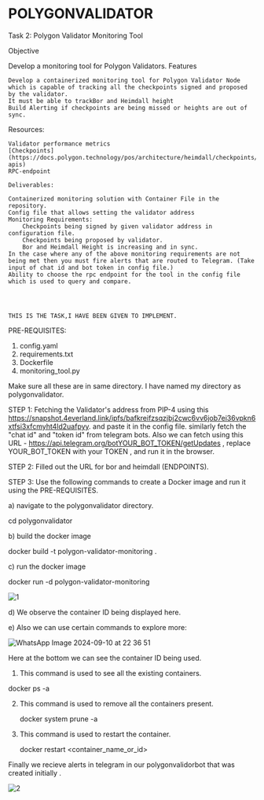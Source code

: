 # POLYGONVALIDATOR


Task 2: Polygon Validator Monitoring Tool

Objective

Develop a monitoring tool for Polygon Validators.
Features

    Develop a containerized monitoring tool for Polygon Validator Node which is capable of tracking all the checkpoints signed and proposed by the validator.
    It must be able to trackBor and Heimdall height
    Build Alerting if checkpoints are being missed or heights are out of sync.

Resources:

    Validator performance metrics
    [Checkpoints] (https://docs.polygon.technology/pos/architecture/heimdall/checkpoints/#rest-apis)
    RPC-endpoint

    Deliverables:

    Containerized monitoring solution with Container File in the repository.
    Config file that allows setting the validator address
    Monitoring Requirements:
        Checkpoints being signed by given validator address in configuration file.
        Checkpoints being proposed by validator.
        Bor and Heimdall Height is increasing and in sync.
    In the case where any of the above monitoring requirements are not being met then you must fire alerts that are routed to Telegram. (Take input of chat id and bot token in config file.)
    Ability to choose the rpc endpoint for the tool in the config file which is used to query and compare.




    THIS IS THE TASK,I HAVE BEEN GIVEN TO IMPLEMENT.



PRE-REQUISITES:

1. config.yaml
2. requirements.txt
3. Dockerfile
4. monitoring_tool.py


Make sure all these are in same directory. I have named my directory as polygonvalidator.

STEP 1: Fetching the Validator's address from PIP-4 using this  https://snapshot.4everland.link/ipfs/bafkreifzsqzjbj2cwc6vv6job7ei36vpkn6xtfsi3xfcmyht4ld2uafpyy.
and paste it in the config file. similarly fetch the "chat id" and "token id" from telegram bots.
Also we can fetch using this URL - https://api.telegram.org/botYOUR_BOT_TOKEN/getUpdates    , replace YOUR_BOT_TOKEN with your TOKEN , and run it in the browser.

STEP 2: Filled  out the URL for bor and heimdall (ENDPOINTS).

STEP 3: Use the following commands to create a Docker image and run it using the PRE-REQUISITES.

a) navigate to the polygonvalidator directory.

cd polygonvalidator


b) build the docker image

docker build -t polygon-validator-monitoring .


c) run the docker image

docker run -d polygon-validator-monitoring

![1](https://github.com/user-attachments/assets/851d5dfe-4514-4d61-84c4-ab01756590cb)


d) We observe the container ID being displayed here.





e) Also we can use certain commands to explore more:

![WhatsApp Image 2024-09-10 at 22 36 51](https://github.com/user-attachments/assets/2e255483-9c1f-4a14-ad6c-a7d0a2fb9600)

Here at the bottom we can see the container ID being used.


1) This command is used to see all the existing containers.

docker ps -a   

2) This command is used to remove all the containers present.

   docker system prune -a
   
3) This command is used to restart the container.

    docker restart <container_name_or_id>


 Finally we recieve alerts in telegram in our polygonvalidorbot that was created initially .

 ![2](https://github.com/user-attachments/assets/4b055213-e583-47e0-99a3-145e038ad5c0)


    

    




  

  







    
